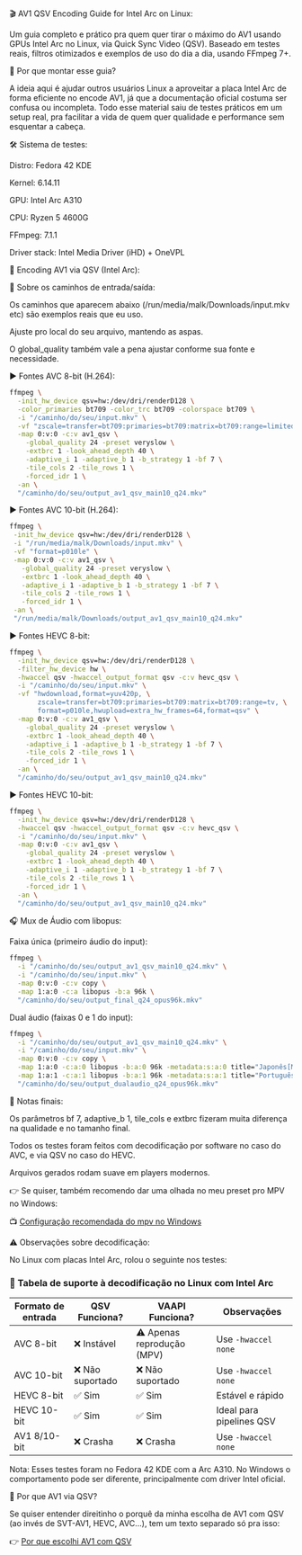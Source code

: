 🎬 AV1 QSV Encoding Guide for Intel Arc on Linux:

Um guia completo e prático pra quem quer tirar o máximo do AV1 usando GPUs Intel Arc no Linux, via Quick Sync Video (QSV). Baseado em testes reais, filtros otimizados e exemplos de uso do dia a dia, usando FFmpeg 7+.

🧠 Por que montar esse guia?

A ideia aqui é ajudar outros usuários Linux a aproveitar a placa Intel Arc de forma eficiente no encode AV1, já que a documentação oficial costuma ser confusa ou incompleta. Todo esse material saiu de testes práticos em um setup real, pra facilitar a vida de quem quer qualidade e performance sem esquentar a cabeça.

🛠️ Sistema de testes:

Distro: Fedora 42 KDE

Kernel: 6.14.11

GPU: Intel Arc A310

CPU: Ryzen 5 4600G

FFmpeg: 7.1.1

Driver stack: Intel Media Driver (iHD) + OneVPL


🎥 Encoding AV1 via QSV (Intel Arc):

📝 Sobre os caminhos de entrada/saída:

Os caminhos que aparecem abaixo (/run/media/malk/Downloads/input.mkv etc) são exemplos reais que eu uso.

Ajuste pro local do seu arquivo, mantendo as aspas.

O global_quality também vale a pena ajustar conforme sua fonte e necessidade.

▶️ Fontes AVC 8-bit (H.264):
```bash
ffmpeg \
  -init_hw_device qsv=hw:/dev/dri/renderD128 \
  -color_primaries bt709 -color_trc bt709 -colorspace bt709 \
  -i "/caminho/do/seu/input.mkv" \
  -vf "zscale=transfer=bt709:primaries=bt709:matrix=bt709:range=limited,format=p010le" \
  -map 0:v:0 -c:v av1_qsv \
    -global_quality 24 -preset veryslow \
    -extbrc 1 -look_ahead_depth 40 \
    -adaptive_i 1 -adaptive_b 1 -b_strategy 1 -bf 7 \
    -tile_cols 2 -tile_rows 1 \
    -forced_idr 1 \
  -an \
  "/caminho/do/seu/output_av1_qsv_main10_q24.mkv"
```

▶️ Fontes AVC 10-bit (H.264):
```bash
ffmpeg \
 -init_hw_device qsv=hw:/dev/dri/renderD128 \
 -i "/run/media/malk/Downloads/input.mkv" \
 -vf "format=p010le" \
 -map 0:v:0 -c:v av1_qsv \
   -global_quality 24 -preset veryslow \
   -extbrc 1 -look_ahead_depth 40 \
   -adaptive_i 1 -adaptive_b 1 -b_strategy 1 -bf 7 \
   -tile_cols 2 -tile_rows 1 \
   -forced_idr 1 \
 -an \
 "/run/media/malk/Downloads/output_av1_qsv_main10_q24.mkv"
```

▶️ Fontes HEVC 8-bit:
```bash
ffmpeg \
  -init_hw_device qsv=hw:/dev/dri/renderD128 \
  -filter_hw_device hw \
  -hwaccel qsv -hwaccel_output_format qsv -c:v hevc_qsv \
  -i "/caminho/do/seu/input.mkv" \
  -vf "hwdownload,format=yuv420p, \
       zscale=transfer=bt709:primaries=bt709:matrix=bt709:range=tv, \
       format=p010le,hwupload=extra_hw_frames=64,format=qsv" \
  -map 0:v:0 -c:v av1_qsv \
    -global_quality 24 -preset veryslow \
    -extbrc 1 -look_ahead_depth 40 \
    -adaptive_i 1 -adaptive_b 1 -b_strategy 1 -bf 7 \
    -tile_cols 2 -tile_rows 1 \
    -forced_idr 1 \
  -an \
  "/caminho/do/seu/output_av1_qsv_main10_q24.mkv"
```

▶️ Fontes HEVC 10-bit:
```bash
ffmpeg \
  -init_hw_device qsv=hw:/dev/dri/renderD128 \
  -hwaccel qsv -hwaccel_output_format qsv -c:v hevc_qsv \
  -i "/caminho/do/seu/input.mkv" \
  -map 0:v:0 -c:v av1_qsv \
    -global_quality 24 -preset veryslow \
    -extbrc 1 -look_ahead_depth 40 \
    -adaptive_i 1 -adaptive_b 1 -b_strategy 1 -bf 7 \
    -tile_cols 2 -tile_rows 1 \
    -forced_idr 1 \
  -an \
  "/caminho/do/seu/output_av1_qsv_main10_q24.mkv"
```

🎧 Mux de Áudio com libopus:

Faixa única (primeiro áudio do input):
```bash
ffmpeg \
  -i "/caminho/do/seu/output_av1_qsv_main10_q24.mkv" \
  -i "/caminho/do/seu/input.mkv" \
  -map 0:v:0 -c:v copy \
  -map 1:a:0 -c:a libopus -b:a 96k \
  "/caminho/do/seu/output_final_q24_opus96k.mkv"
```

Dual áudio (faixas 0 e 1 do input):
```bash
ffmpeg \
  -i "/caminho/do/seu/output_av1_qsv_main10_q24.mkv" \
  -i "/caminho/do/seu/input.mkv" \
  -map 0:v:0 -c:v copy \
  -map 1:a:0 -c:a:0 libopus -b:a:0 96k -metadata:s:a:0 title="Japonês[Malk]" \
  -map 1:a:1 -c:a:1 libopus -b:a:1 96k -metadata:s:a:1 title="Português[Malk]" \
  "/caminho/do/seu/output_dualaudio_q24_opus96k.mkv"
```

🧠 Notas finais:

Os parâmetros bf 7, adaptive_b 1, tile_cols e extbrc fizeram muita diferença na qualidade e no tamanho final.

Todos os testes foram feitos com decodificação por software no caso do AVC, e via QSV no caso do HEVC.

Arquivos gerados rodam suave em players modernos.

👉 Se quiser, também recomendo dar uma olhada no meu preset pro MPV no Windows:

📺 [Configuração recomendada do mpv no Windows](mpv-config-windows.md)


⚠️ Observações sobre decodificação:

No Linux com placas Intel Arc, rolou o seguinte nos testes:

### 🧩 Tabela de suporte à decodificação no Linux com Intel Arc

| Formato de entrada | QSV Funciona? | VAAPI Funciona? | Observações |
|--------------------|---------------|------------------|-------------|
| AVC 8-bit          | ❌ Instável   | ⚠️ Apenas reprodução (MPV) | Use `-hwaccel none` |
| AVC 10-bit         | ❌ Não suportado | ❌ Não suportado | Use `-hwaccel none` |
| HEVC 8-bit         | ✅ Sim        | ✅ Sim           | Estável e rápido |
| HEVC 10-bit        | ✅ Sim        | ✅ Sim           | Ideal para pipelines QSV |
| AV1 8/10-bit       | ❌ Crasha    | ❌ Crasha        | Use `-hwaccel none` |

Nota: Esses testes foram no Fedora 42 KDE com a Arc A310. No Windows o comportamento pode ser diferente, principalmente com driver Intel oficial.

🤔 Por que AV1 via QSV?

Se quiser entender direitinho o porquê da minha escolha de AV1 com QSV (ao invés de SVT-AV1, HEVC, AVC…), tem um texto separado só pra isso:

👉 [Por que escolhi AV1 com QSV](por-que-av1-qsv.md)






